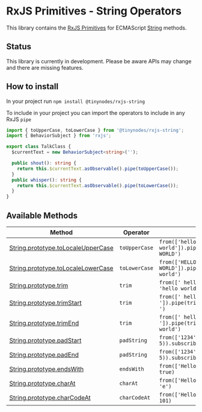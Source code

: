# RxJS Primitives - String Operators

This library contains the [RxJS Primitives](https://github.com/tanepiper/rxjs-primitives) for
ECMAScript [String](https://developer.mozilla.org/en-US/docs/Web/JavaScript/Reference/Global_Objects/String)
methods.

## Status

This library is currently in development. Please be aware APIs may change and there are missing features.

## How to install

In your project run `npm install @tinynodes/rxjs-string`

To include in your project you can import the operators to include in any RxJS `pipe`

```ts
import { toUpperCase, toLowerCase } from '@tinynodes/rxjs-string';
import { BehaviorSubject } from 'rxjs';

export class TalkClass {
  $currentText = new BehaviorSubject<string>('');

  public shout(): string {
    return this.$currentText.asObservable().pipe(toUpperCase());
  }
  public whisper(): string {
    return this.$currentText.asObservable().pipe(toLowerCase());
  }
}
```

## Available Methods

| Method                                                                                                                                          | Operator      | Example                                                                  |
| ----------------------------------------------------------------------------------------------------------------------------------------------- | ------------- | ------------------------------------------------------------------------ |
| [String.prototype.toLocaleUpperCase](https://developer.mozilla.org/en-US/docs/Web/JavaScript/Reference/Global_Objects/String/toLocaleUpperCase) | `toUpperCase` | `from(['hello world']).pipe(toUpperCase()).subscribe(// 'HELLO WORLD')`    |
| [String.prototype.toLocaleLowerCase](https://developer.mozilla.org/en-US/docs/Web/JavaScript/Reference/Global_Objects/String/toLocaleLowerCase) | `toLowerCase` | `from(['HELLO WORLD']).pipe(toLowerCase()).subscribe(// 'hello world')`    |
| [String.prototype.trim](https://developer.mozilla.org/en-US/docs/Web/JavaScript/Reference/Global_Objects/String/Trim)                           | `trim`        | `from([' hello world ']).pipe(trim()).subscribe(// 'hello world')`         |
| [String.prototype.trimStart](https://developer.mozilla.org/en-US/docs/Web/JavaScript/Reference/Global_Objects/String/trimStart)                 | `trim`        | `from([' hello world ']).pipe(trim('start')).subscribe(// 'hello world ')` |
| [String.prototype.trimEnd](https://developer.mozilla.org/en-US/docs/Web/JavaScript/Reference/Global_Objects/String/trimEnd)                     | `trim`        | `from([' hello world ']).pipe(trim('end')).subscribe(// ' hello world')`   |
| [String.prototype.padStart](https://developer.mozilla.org/en-US/docs/Web/JavaScript/Reference/Global_Objects/String/padStart)                   | `padString`   | `from(['1234']).pipe(padString('start', 5)).subscribe(// ' 1234')`         |
| [String.prototype.padEnd](https://developer.mozilla.org/en-US/docs/Web/JavaScript/Reference/Global_Objects/String/padEnd)                       | `padString`   | `from(['1234']).pipe(padString('end', 5)).subscribe(// '1234 ')`           |
| [String.prototype.endsWith](https://developer.mozilla.org/en-US/docs/Web/JavaScript/Reference/Global_Objects/String/endsWith)                   | `endsWith`    | `from(['Hello?']).pipe(endsWith('?')).subscribe(// true)`                  |
| [String.prototype.charAt](https://developer.mozilla.org/en-US/docs/Web/JavaScript/Reference/Global_Objects/String/charAt)                       | `charAt`      | `from(['Hello?']).pipe(charAt(2)).subscribe(// 'e')`                       |
| [String.prototype.charCodeAt](https://developer.mozilla.org/en-US/docs/Web/JavaScript/Reference/Global_Objects/String/charCodeAt)               | `charCodeAt`  | `from(['Hello?']).pipe(charCodeAt(2)).subscribe(// 101)`  
